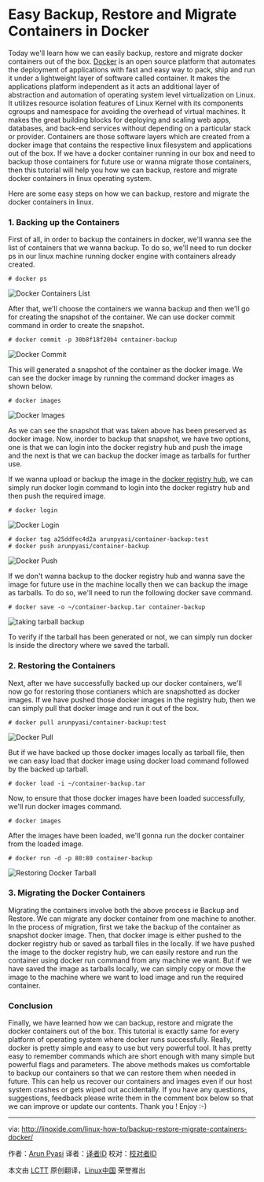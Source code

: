 Easy Backup, Restore and Migrate Containers in Docker
================================================================================
Today we'll learn how we can easily backup, restore and migrate docker containers out of the box. [Docker][1] is an open source platform that automates the deployment of applications with fast and easy way to pack, ship and run it under a lightweight layer of software called container. It makes the applications platform independent as it acts an additional layer of abstraction and automation of operating system level virtualization on Linux. It utilizes resource isolation features of Linux Kernel with its components cgroups and namespace for avoiding the overhead of virtual machines. It makes the great building blocks for deploying and scaling web apps, databases, and back-end services without depending on a particular stack or provider. Containers are those software layers which are created from a docker image that contains the respective linux filesystem and applications out of the box. If we have a docker container running in our box and need to backup those containers for future use or wanna migrate those containers, then this tutorial will help you how we can backup, restore and migrate docker containers in linux operating system.

Here are some easy steps on how we can backup, restore and migrate the docker containers in linux.

### 1. Backing up the Containers ###

First of all, in order to backup the containers in docker, we'll wanna see the list of containers that we wanna backup. To do so, we'll need to run docker ps in our linux machine running docker engine with containers already created.

    # docker ps

![Docker Containers List](http://blog.linoxide.com/wp-content/uploads/2015/07/docker-containers-list.png)

After that, we'll choose the containers we wanna backup and then we'll go for creating the snapshot of the container. We can use docker commit command in order to create the snapshot.

    # docker commit -p 30b8f18f20b4 container-backup

![Docker Commit](http://blog.linoxide.com/wp-content/uploads/2015/07/docker-commit.png)

This will generated a snapshot of the container as the docker image. We can see the docker image by running the command docker images as shown below.

    # docker images

![Docker Images](http://blog.linoxide.com/wp-content/uploads/2015/07/docker-images.png)

As we can see the snapshot that was taken above has been preserved as docker image. Now, inorder to backup that snapshot, we have two options, one is that we can login into the docker registry hub and push the image and the next is that we can backup the docker image as tarballs for further use.

If we wanna upload or backup the image in the [docker registry hub][2], we can simply run docker login command to login into the docker registry hub and then push the required image.

    # docker login

![Docker Login](http://blog.linoxide.com/wp-content/uploads/2015/07/docker-login.png)

    # docker tag a25ddfec4d2a arunpyasi/container-backup:test
    # docker push arunpyasi/container-backup

![Docker Push](http://blog.linoxide.com/wp-content/uploads/2015/07/docker-push.png)

If we don't wanna backup to the docker registry hub and wanna save the image for future use in the machine locally then we can backup the image as tarballs. To do so, we'll need to run the following docker save command.

    # docker save -o ~/container-backup.tar container-backup

![taking tarball backup](http://blog.linoxide.com/wp-content/uploads/2015/07/taking-tarball-backup.png)

To verify if the tarball has been generated or not, we can simply run docker ls inside the directory where we saved the tarball.

### 2. Restoring the Containers ###

Next, after we have successfully backed up our docker containers, we'll now go for restoring those contianers which are snapshotted as docker images. If we have pushed those docker images in the registry hub, then we can simply pull that docker image and run it out of the box.

    # docker pull arunpyasi/container-backup:test

![Docker Pull](http://blog.linoxide.com/wp-content/uploads/2015/07/docker-pull.png)

But if we have backed up those docker images locally as tarball file, then we can easy load that docker image using docker load command followed by the backed up tarball.

    # docker load -i ~/container-backup.tar

Now, to ensure that those docker images have been loaded successfully, we'll run docker images command.

    # docker images

After the images have been loaded, we'll gonna run the docker container from the loaded image.

    # docker run -d -p 80:80 container-backup

![Restoring Docker Tarball](http://blog.linoxide.com/wp-content/uploads/2015/07/restoring-docker-tarballs.png)

### 3. Migrating the Docker Containers ###

Migrating the containers involve both the above process ie Backup and Restore. We can migrate any docker container from one machine to another. In the process of migration, first we take the backup of the container as snapshot docker image. Then, that docker image is either pushed to the docker registry hub or saved as tarball files in the locally. If we have pushed the image to the docker registry hub, we can easily restore and run the container using docker run command from any machine we want. But if we have saved the image as tarballs locally, we can simply copy or move the image to the machine where we want to load image and run the required container.

### Conclusion ###

Finally, we have learned how we can backup, restore and migrate the docker containers out of the box. This tutorial is exactly same for every platform of operating system where docker runs successfully. Really, docker is pretty simple and easy to use but very powerful tool. It has pretty easy to remember commands which are short enough with many simple but powerful flags and parameters. The above methods makes us comfortable to backup our containers so that we can restore them when needed in future. This can help us recover our containers and images even if our host system crashes or gets wiped out accidentally. If you have any questions, suggestions, feedback please write them in the comment box below so that we can improve or update our contents. Thank you ! Enjoy :-)

--------------------------------------------------------------------------------

via: http://linoxide.com/linux-how-to/backup-restore-migrate-containers-docker/

作者：[Arun Pyasi][a]
译者：[译者ID](https://github.com/译者ID)
校对：[校对者ID](https://github.com/校对者ID)

本文由 [LCTT](https://github.com/LCTT/TranslateProject) 原创翻译，[Linux中国](https://linux.cn/) 荣誉推出

[a]:http://linoxide.com/author/arunp/
[1]:http://docker.com/
[2]:https://registry.hub.docker.com/